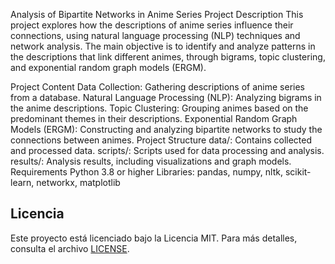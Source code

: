 Analysis of Bipartite Networks in Anime Series
Project Description
This project explores how the descriptions of anime series influence their connections, using natural language processing (NLP) techniques and network analysis. The main objective is to identify and analyze patterns in the descriptions that link different animes, through bigrams, topic clustering, and exponential random graph models (ERGM).

Project Content
Data Collection: Gathering descriptions of anime series from a database.
Natural Language Processing (NLP): Analyzing bigrams in the anime descriptions.
Topic Clustering: Grouping animes based on the predominant themes in their descriptions.
Exponential Random Graph Models (ERGM): Constructing and analyzing bipartite networks to study the connections between animes.
Project Structure
data/: Contains collected and processed data.
scripts/: Scripts used for data processing and analysis.
results/: Analysis results, including visualizations and graph models.
Requirements
Python 3.8 or higher
Libraries: pandas, numpy, nltk, scikit-learn, networkx, matplotlib

## Licencia

Este proyecto está licenciado bajo la Licencia MIT. Para más detalles, consulta el archivo [LICENSE](LICENSE).


